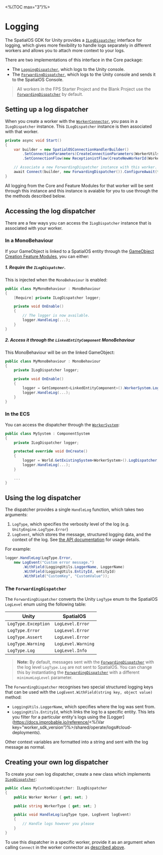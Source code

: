 <%(TOC max="3")%>

# Logging

The SpatialOS GDK for Unity provides a [`ILogDispatcher`]({{urlRoot}}/api/core/i-log-dispatcher) interface for logging, which gives more flexibility to handle logs separately in different workers and allows you to attach more context to your logs. 

There are two implementations of this interface in the Core package:

*  The [`LoggingDispatcher`]({{urlRoot}}/api/core/logging-dispatcher), which logs to the Unity console.
*  The [`ForwardingDispatcher`]({{urlRoot}}/api/core/forwarding-dispatcher), which logs to the Unity console and sends it to the SpatialOS Console.

> All workers in the FPS Starter Project and the Blank Project use the [`ForwardingDispatcher`]({{urlRoot}}/api/core/forwarding-dispatcher) by default.

## Setting up a log dispatcher

When you create a worker with the [`WorkerConnector`]({{urlRoot}}/api/core/worker-connector), you pass in a `ILogDispatcher` instance. This `ILogDispatcher` instance is then associated with that worker.

```csharp
private async void Start()
{
    var builder = new SpatialOSConnectionHandlerBuilder()
        .SetConnectionParameters(CreateConnectionParameters(WorkerUtils.UnityClient));
        .SetConnectionFlow(new ReceptionistFlow(CreateNewWorkerId(WorkerUtils.UnityClient)))

    // Associate a new ForwardingDispatcher instance with this worker.
    await Connect(builder, new ForwardingDispatcher()).ConfigureAwait(false);
}

```

All logging from the Core and Feature Modules for that worker will be sent through this instance and this instance is avaiable for you to use through the the methods described below.

## Accessing the log dispatcher

There are a few ways you can access the `ILogDispatcher` instance that is associated with your worker.

### In a MonoBehaviour

If your GameObject is linked to a SpatialOS entity through the [GameObject Creation Feature Modules]({{urlRoot}}/modules/game-object-creation/overview), you can either:

##### 1. Require the `ILogDispatcher`. 

This is injected when the `MonoBehaviour` is enabled:

```csharp
public class MyMonoBehaviour : MonoBehaviour
{
    [Require] private ILogDispatcher logger;

    private void OnEnable() 
    {
        // The logger is now available.
        logger.HandleLog(...);
    }
}
```

##### 2. Access it through the `LinkedEntityComponent` MonoBehaviour 

This MonoBehaviour will be on the linked GameObject:

```csharp
public class MyMonoBehaviour : MonoBehaviour
{
    private ILogDispatcher logger;

    private void OnEnable() 
    {
        logger = GetComponent<LinkedEntityComponent>().WorkerSystem.LogDispatcher;
        logger.HandleLog(...);
    }
}
```

### In the ECS

You can access the dispatcher through the [`WorkerSystem`]({{urlRoot}}/api/core/worker-system):

```csharp
public class MySystem : ComponentSystem 
{
    private ILogDispatcher logger;

    protected override void OnCreate()
    {
        logger = World.GetExistingSystem<WorkerSystem>().LogDispatcher;
        logger.HandleLog(...);
    }

    ...
}
```

## Using the log dispatcher

The dispatcher provides a single `HandleLog` function, which takes two arguments:

1. `LogType`, which specifies the verbosity level of the log (e.g. `UnityEngine.LogType.Error`)
2. `LogEvent`, which stores the message, structured logging data, and the context of the log. See [the API documentation]({{urlRoot}}/api/core/log-event) for usage details.

For example:

```csharp
logger.HandleLog(LogType.Error, 
    new LogEvent("Custom error message.")
        .WithField(LoggingUtils.LoggerName, LoggerName)
        .WithField(LoggingUtils.EntityId, entityId)
        .WithField("CustomKey", "CustomValue"));
```

### The `ForwardingDispatcher`

The `ForwardingDispatcher` converts the Unity `LogType` enum to the SpatialOS `LogLevel` enum using the following table:

| Unity               | SpatialOS          |
| ---                 | ---                |
| `LogType.Exception` | `LogLevel.Error`   |
| `LogType.Error`     | `LogLevel.Error`   |
| `LogType.Assert`    | `LogLevel.Error`   |
| `LogType.Warning`   | `LogLevel.Warning` |
| `LogType.Log`       | `LogLevel.Info`    |

> **Note:** By default, messages sent with the [`ForwardingDispatcher`]({{urlRoot}}/api/core/forwarding-dispatcher) with the log level `LogType.Log` are not sent to SpatialOS. You can change this by instantiating the [`ForwardingDispatcher`]({{urlRoot}}/api/core/forwarding-dispatcher) with a different `minimumLogLevel` parameter.

The `ForwardingDispatcher` recognises two special structured logging keys that can be used with the `LogEvent.WithField(string key, object value)` method:

* `LoggingUtils.LoggerName`, which specifies where the log was sent from.
* `LoggingUtils.EntityId`, which links the log to a specific entity. This lets you filter for a particular entity's logs using the [Logger](https://docs.improbable.io/reference/<%(Var key="worker_sdk_version")%>/shared/operate/logs#cloud-deployments).

Other context variables are formatted into a string and sent with the log message as normal.

## Creating your own log dispatcher

To create your own log dispatcher, create a new class which implements [`ILogDispatcher`]({{urlRoot}}/api/core/i-log-dispatcher):

```csharp
public class MyCustomDispatcher: ILogDispatcher
{
    public Worker Worker { get; set; }

    public string WorkerType { get; set; }

    public void HandleLog(LogType type, LogEvent logEvent)
    {
        // Handle logs however you please
    }
}
```

To use this dispatcher in a specific worker, provide it as an argument when calling `Connect` in the worker connector as [described above](#setting-up-a-log-dispatcher).
